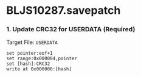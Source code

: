 # BLJS10287.savepatch

### 1. Update CRC32 for USERDATA (Required)

Target File: `USERDATA`

```
set pointer:eof+1
set range:0x000004,pointer
set [hash]:CRC32
write at 0x000000:[hash]
```

